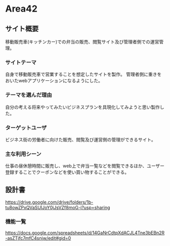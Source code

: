 # Area42

## サイト概要
移動販売車(キッチンカー)での弁当の販売、閲覧サイト及び管理者側での運営管理。

### サイトテーマ
自身で移動販売車で営業することを想定したサイトを製作。
管理者側に重きをおいたwebアプリケーションになるようにした。

### テーマを選んだ理由
自分の考える将来やってみたいビジネスプランを具現化してみようと思い製作した。

### ターゲットユーザ
ビジネス街の労働者に向けた販売、閲覧及び運営側の管理ができるサイト。

### 主な利用シーン
仕事の昼休憩時間に販売し、web上で弁当一覧などを閲覧できるほか、ユーザー登録することでクーポンなどを使い買い物することができる。

## 設計書
https://drive.google.com/drive/folders/1b-tu8owZPxQVaSUIJoY0jJsVZf8moG-j?usp=sharing

### 機能一覧
https://docs.google.com/spreadsheets/d/14GaNrCdtpXdACJL4Tne3bEBn2R-asZTjfc7mfC4snjw/edit#gid=0